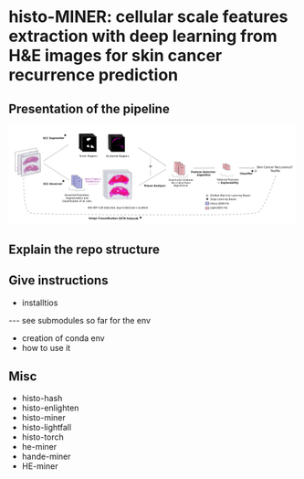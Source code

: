 # histo-MINER: cellular scale features extraction with deep learning from H&E images for skin cancer recurrence prediction

## Presentation of the pipeline

<p align="center">
  <img src="docs/images/pipeline-scheme.png", style="zoom:500%">
</p>

## Explain the repo structure

## Give instructions
- installtios

--- see submodules so far for the env 
- creation of conda env 
- how to use it 

## Misc

- histo-hash
- histo-enlighten 
- histo-miner
- histo-lightfall
- histo-torch
- he-miner
- hande-miner
- HE-miner

